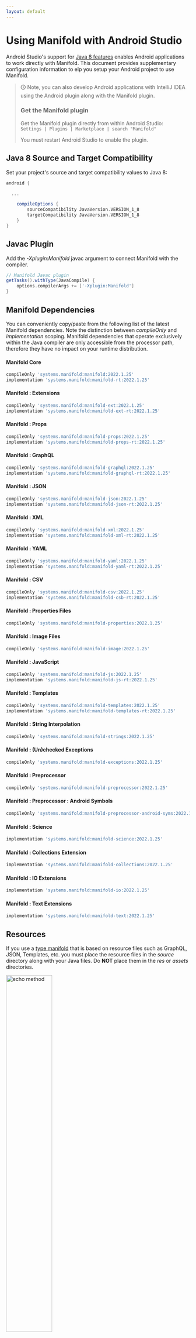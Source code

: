 ```yaml
---
layout: default
---
```


# Using Manifold with Android Studio

Android Studio's support for [Java 8 features](https://developer.android.com/studio/write/java8-support.html) enables
Android applications to work directly with Manifold. This document provides supplementary configuration information to
elp you setup your Android project to use Manifold.

>🛈 Note, you can also develop Android applications with IntelliJ IDEA using the Android plugin along with the Manifold
>plugin. 
>
>### Get the Manifold plugin
>Get the Manifold plugin directly from within Android Studio:
><br>
>`Settings | Plugins | Marketplace | search "Manifold"`
><br>
> 
>You must restart Android Studio to enable the plugin. 
 
## Java 8 Source and Target Compatibility 
Set your project's source and target compatibility values to Java 8:

```groovy
android {

  ...

    compileOptions {
        sourceCompatibility JavaVersion.VERSION_1_8
        targetCompatibility JavaVersion.VERSION_1_8
    }
}
```

## Javac Plugin
Add the *-Xplugin:Manifold* javac argument to connect Manifold with the compiler.

```groovy
// Manifold Javac plugin
getTasks().withType(JavaCompile) {
    options.compilerArgs += ['-Xplugin:Manifold']
}
```    

## Manifold Dependencies
You can conveniently copy/paste from the following list of the latest Manifold dependencies. Note the distinction
between *compileOnly* and *implementation* scoping. Manifold dependencies that operate exclusively within the
Java compiler are only accessible from the processor path, therefore they have no impact on your runtime distribution.

#### Manifold Core
```groovy
compileOnly 'systems.manifold:manifold:2022.1.25'
implementation 'systems.manifold:manifold-rt:2022.1.25'
```
#### Manifold : Extensions
```groovy
compileOnly 'systems.manifold:manifold-ext:2022.1.25'
implementation 'systems.manifold:manifold-ext-rt:2022.1.25'
```
#### Manifold : Props
```groovy
compileOnly 'systems.manifold:manifold-props:2022.1.25'
implementation 'systems.manifold:manifold-props-rt:2022.1.25'
```
#### Manifold : GraphQL
```groovy
compileOnly 'systems.manifold:manifold-graphql:2022.1.25'
implementation 'systems.manifold:manifold-graphql-rt:2022.1.25'
```
#### Manifold : JSON
```groovy
compileOnly 'systems.manifold:manifold-json:2022.1.25'
implementation 'systems.manifold:manifold-json-rt:2022.1.25'
```
#### Manifold : XML
```groovy
compileOnly 'systems.manifold:manifold-xml:2022.1.25'
implementation 'systems.manifold:manifold-xml-rt:2022.1.25'
```
#### Manifold : YAML
```groovy
compileOnly 'systems.manifold:manifold-yaml:2022.1.25'
implementation 'systems.manifold:manifold-yaml-rt:2022.1.25'
```
#### Manifold : CSV
```groovy
compileOnly 'systems.manifold:manifold-csv:2022.1.25'
implementation 'systems.manifold:manifold-csb-rt:2022.1.25'
```
#### Manifold : Properties Files
```groovy
compileOnly 'systems.manifold:manifold-properties:2022.1.25'
```
#### Manifold : Image Files
```groovy
compileOnly 'systems.manifold:manifold-image:2022.1.25'
```
#### Manifold : JavaScript
```groovy
compileOnly 'systems.manifold:manifold-js:2022.1.25'
implementation 'systems.manifold:manifold-js-rt:2022.1.25'
```
#### Manifold : Templates
```groovy
compileOnly 'systems.manifold:manifold-templates:2022.1.25'
implementation 'systems.manifold:manifold-templates-rt:2022.1.25'
```
#### Manifold : String Interpolation
```groovy
compileOnly 'systems.manifold:manifold-strings:2022.1.25'
```
#### Manifold : (Un)checked Exceptions
```groovy
compileOnly 'systems.manifold:manifold-exceptions:2022.1.25'
```
#### Manifold : Preprocessor
```groovy
compileOnly 'systems.manifold:manifold-preprocessor:2022.1.25'
```
#### Manifold : Preprocessor : Android Symbols
```groovy
compileOnly 'systems.manifold:manifold-preprocessor-android-syms:2022.1.25'
```
#### Manifold : Science
```groovy
implementation 'systems.manifold:manifold-science:2022.1.25'
```
#### Manifold : Collections Extension
```groovy
implementation 'systems.manifold:manifold-collections:2022.1.25'
```
#### Manifold : IO Extensions
```groovy
implementation 'systems.manifold:manifold-io:2022.1.25'
```
#### Manifold : Text Extensions
```groovy
implementation 'systems.manifold:manifold-text:2022.1.25'
```

## Resources

If you use a [type manifold](https://github.com/manifold-systems/manifold/tree/master/manifold-core-parent/manifold#the-big-picture)
that is based on resource files such as GraphQL, JSON, Templates, etc. you must place the resource files in the 
*source* directory along with your Java files.  Do **NOT** place them in the *res* or *assets* directories.
 
<p><img src="http://manifold.systems/images/android_resources.png" alt="echo method" width="50%" height="50%"/></p> 

## Preprocessor and build variant symbols

If you use the [preprocessor](https://github.com/manifold-systems/manifold/tree/master/manifold-deps-parent/manifold-preprocessor),
you can directly reference Android build variant symbols with the [manifold-preprocessor-android-syms](https://github.com/manifold-systems/manifold/tree/master/manifold-deps-parent/manifold-preprocessor-android-syms)
dependency.
```java
#if FLAVOR == "paid"
  @Override
  public void specialMethod(Foo foo) {
  ...
  }
#endif
```
build.gradle
```groovy
dependencies {
    ...
    compileOnly 'systems.manifold:manifold-preprocessor:2022.1.25'
    compileOnly 'systems.manifold:manifold-preprocessor-android-syms:2022.1.25'
}
```